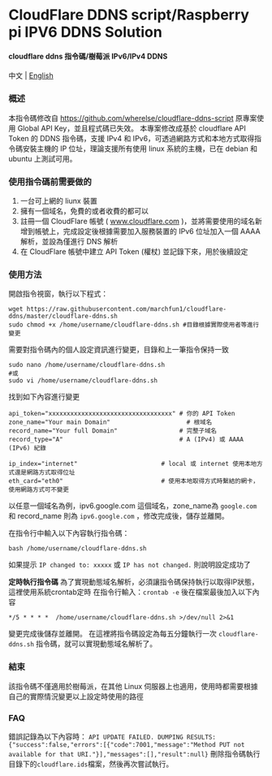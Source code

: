 # CloudFlare DDNS script/Raspberry pi IPV6 DDNS Solution 

#### cloudflare ddns 指令碼/樹莓派 IPv6/IPv4 DDNS

中文 | [English](/README-EN.md)

### 概述
本指令碼修改自 https://github.com/wherelse/cloudflare-ddns-script 原專案使用 Global API Key，並且程式碼已失效。
本專案修改成基於 cloudflare API Token 的 DDNS 指令碼，支援 IPv4 和 IPv6，可透過網路方式和本地方式取得指令碼安裝主機的 IP 位址，理論支援所有使用 linux 系統的主機，已在 debian 和 ubuntu 上測試可用。

### 使用指令碼前需要做的
1. 一台可上網的 liunx 裝置
2. 擁有一個域名，免費的或者收費的都可以
3. 註冊一個 CloudFlare 帳號 ( www.cloudflare.com )，並將需要使用的域名新增到帳號上，完成設定後根據需要加入服務裝置的 IPv6 位址加入一個 AAAA 解析，並設為僅進行 DNS 解析
4. 在 CloudFlare 帳號中建立 API Token (權杖) 並記錄下來，用於後續設定

### 使用方法
開啟指令視窗，執行以下程式：
```shell
wget https://raw.githubusercontent.com/marchfun1/cloudflare-ddns/master/cloudflare-ddns.sh
sudo chmod +x /home/username/cloudflare-ddns.sh #目錄根據實際使用者等進行變更
```
需要對指令碼內的個人設定資訊進行變更，目錄和上一筆指令保持一致
```shell
sudo nano /home/username/cloudflare-ddns.sh
#或
sudo vi /home/username/cloudflare-ddns.sh
```
找到如下內容進行變更
```shell
api_token="xxxxxxxxxxxxxxxxxxxxxxxxxxxxxxxxxx" # 你的 API Token
zone_name="Your main Domain"           		     # 根域名
record_name="Your full Domain"                 # 完整子域名
record_type="A"                                # A (IPv4) 或 AAAA (IPv6) 紀錄

ip_index="internet"                       # local 或 internet 使用本地方式還是網路方式取得位址
eth_card="eth0"                           # 使用本地取得方式時繫結的網卡，使用網路方式可不變更
```
以任意一個域名為例，ipv6.google.com 這個域名，zone_name為 `google.com` 和 record_name 則為 `ipv6.google.com` ，修改完成後，儲存並離開。

在指令行中輸入以下內容執行指令碼：
```shell
bash /home/username/cloudflare-ddns.sh
```
如果提示 `IP changed to: xxxxx` 或 `IP has not changed.` 則說明設定成功了

**定時執行指令碼**
為了實現動態域名解析，必須讓指令碼保持執行以取得IP狀態，這裡使用系統crontab定時
在指令行輸入：`crontab -e` 後在檔案最後加入以下內容
```shell
*/5 * * * *  /home/username/cloudflare-ddns.sh >/dev/null 2>&1
```
變更完成後儲存並離開。
在這裡將指令碼設定為每五分鐘執行一次 `cloudflare-ddns.sh` 指令碼，就可以實現動態域名解析了。

### 結束
該指令碼不僅適用於樹莓派，在其他 Linux 伺服器上也適用，使用時都需要根據自己的實際情況變更以上設定時使用的路徑

### FAQ
錯誤記錄為以下內容時：
`API UPDATE FAILED. DUMPING RESULTS:`
`{"success":false,"errors":[{"code":7001,"message":"Method PUT not available for that URI."}],"messages":[],"result":null}`
刪除指令碼執行目錄下的`cloudflare.ids`檔案，然後再次嘗試執行。
